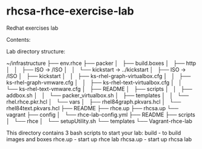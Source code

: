 # rhcsa-rhce-exercise-lab
Redhat exercises lab

Contents:
                                                         
Lab directory structure:

~/infrastructure
├── env.rhce
├── packer
│   ├── build.boxes
│   ├── http
│   │   ├── ISO -> /ISO
│   │   └── kickstart -> ../kickstart
│   ├── ISO -> /ISO
│   ├── kickstart
│   │   ├── ks-rhel-graph-virtualbox.cfg
│   │   ├── ks-rhel-graph-vmware.cfg
│   │   ├── ks-rhel-text-virtualbox.cfg
│   │   └── ks-rhel-text-vmware.cfg
│   ├── README
│   ├── scripts
│   │   ├── addbox.sh
│   │   └── packer_virtualbox.sh
│   ├── templates
│   │   └── rhel.rhce.pkr.hcl
│   └── vars
│       ├── rhel84graph.pkvars.hcl
│       └── rhel84text.pkvars.hcl
├── README
├── rhce.up
├── rhcsa.up
└── vagrant
    ├── config
    │   └── rhce-lab-config.yml
    ├── README
    ├── scripts
    │   └── rhce
    │       └── setupUtility.sh
    └── templates
        └── Vagrant-rhce-lab

This directory contains 3 bash scripts to start your lab:
build    - to build images and boxes
rhce.up  - start up rhce lab
rhcsa.up - start up rhcsa lab

